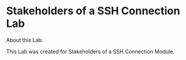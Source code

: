 # Stakeholders of a SSH Connection Lab

About this Lab:


This Lab was created for Stakeholders of a SSH Connection Module. 
